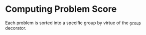 # Computing Problem Score

Each problem is sorted into a specific group by virtue of the
[`group`](reference.html#aga.problem) decorator.
